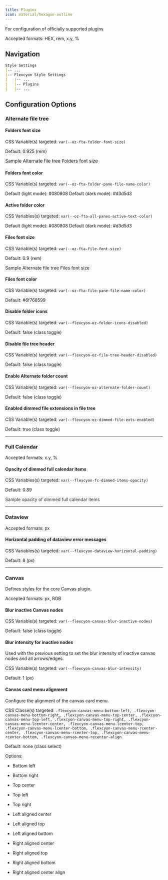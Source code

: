 ```yaml
---
title: Plugins
icon: material/hexagon-outline
---
```


For configuration of officially supported plugins

Accepted formats: HEX, rem, x.y, %

## Navigation
```md
Style Settings
|-- ...
|-- Flexcyon Style Settings
|   |-- ...
|   |-- Plugins
|   |-- ...
```

## Configuration Options

### Alternate file tree

#### Folders font size
CSS Variable(s) targeted: `var(--oz-fta-folder-font-size)`

Default: 0.925 (rem)

<span style="font-size: 0.925rem">Sample Alternate file tree Folders font size</span>

#### Folders font color
CSS Variable(s) targeted: `var(--oz-fta-folder-pane-file-name-color)`

Default (light mode): <span class="col-sqr" style="background-color: #080808"></span> #080808
Default (dark mode):<span class="col-sqr" style="background-color: #d3d5d3"></span> #d3d5d3

#### Active folder color
CSS Variables(s) targeted: `var(--oz-fta-all-panes-active-text-color)`

Default (light mode): <span class="col-sqr" style="background-color: #080808"></span> #080808
Default (dark mode): <span class="col-sqr" style="background-color: #d3d5d3"></span> #d3d5d3

#### Files font size
CSS Variable(s) targeted: `var(--oz-fta-file-font-size)`

Default: 0.9 (rem)

<span style="font-size: 0.9rem">Sample Alternate file tree Files font size</san>

#### Files font color
CSS Variable(s) targeted: `var(--oz-fta-file-pane-file-name-color)`

Default: <span class="col-sqr" style="background-color: #6f768599"></span> #6f768599

#### Disable folder icons
CSS Variable(s) targeted: `var(--flexcyon-oz-folder-icons-disabled)`

Default: false (class toggle)

#### Disable file tree header
CSS Variable(s) targeted: `var(--flexcyon-oz-file-tree-header-disabled)`

Default: false (class toggle)

#### Enable Alternate folder count
CSS Variable(s) targeted: `var(--flexcyon-oz-alternate-folder-count)`

Default: false (class toggle)

#### Enabled dimmed file extensions in file tree
CSS Variable(s) targeted: `var(--flexcyon-oz-dimmed-file-exts-enabled)`

Default: true (class toggle)

___
### Full Calendar

Accepted formats: x.y, %

#### Opacity of dimmed full calendar items
CSS Variables(s) targeted: `var(--flexcyon-fc-dimmed-items-opacity)`

Default: 0.89

<span style="opacity: 0.89">Sample opacity of dimmed full calendar items</span>

___
### Dataview

Accepted formats: px

#### Horizontal padding of dataview error messages
CSS Variables(s) targeted: `var(--flexcyon-dataview-horizontal-padding)`

Default: 8 (px)

___
### Canvas
Defines styles for the core Canvas plugin.

Accepted formats: px, RGB

#### Blur inactive Canvas nodes
CSS Variable(s) targeted: `var(--flexcyon-canvas-blur-inactive-nodes)`

Default: false (class toggle)

#### Blur intensity for inactive nodes
Used with the previous setting to set the blur intensity of inactive canvas nodes and all arrows/edges.

CSS Variable(s) targeted: `var(--flexcyon-canvas-blur-intensity)`

Default: 1 (px)

#### Canvas card menu alignment
Configure the alignment of the canvas card menu.

CSS Classe(s) targeted: `.flexcyon-canvas-menu-bottom-left, .flexcyon-canvas-menu-bottom-right, .flexcyon-canvas-menu-top-center, .flexcyon-canvas-menu-top-left, .flexcyon-canvas-menu-top-right, .flexcyon-canvas-menu-lcenter-center, .flexcyon-canvas-menu-lcenter-top, .flexcyon-canvas-menu-lcenter-bottom, .flexcyon-canvas-menu-rcenter-center, .flexcyon-canvas-menu-rcenter-top, .flexcyon-canvas-menu-rcenter-bottom, .flexcyon-canvas-menu-recenter-align`

Default: none (class select)

Options:
- Bottom left

- Bottom right

- Top center

- Top left

- Top right

- Left aligned center

- Left aligned top

- Left aligned bottom

- Right aligned center

- Right aligned top

- Right aligned bottom

- Right aligned center align